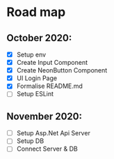 # Road map
## October 2020:
- [x] Setup env
- [x] Create Input Component 
- [x] Create NeonButton Component
- [x] UI Login Page
- [x] Formalise README.md
- [ ] Setup ESLint
## November 2020:
- [ ] Setup Asp.Net Api Server
- [ ] Setup DB
- [ ] Connect Server & DB
